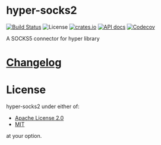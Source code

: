 # hyper-socks2
[![Build Status](https://img.shields.io/github/workflow/status/ark0f/hyper-socks2/CI)](https://github.com/ark0f/hyper-socks2/actions/)
![License](https://img.shields.io/crates/l/hyper-socks2.svg)
[![crates.io](https://img.shields.io/crates/v/hyper-socks2.svg)](https://crates.io/crates/hyper-socks2)
[![API docs](https://docs.rs/hyper-socks2/badge.svg)](https://docs.rs/hyper-socks2)
[![Codecov](https://codecov.io/gh/ark0f/hyper-socks2/branch/master/graph/badge.svg)](https://codecov.io/gh/ark0f/hyper-socks2)

A SOCKS5 connector for hyper library

# [Changelog](https://github.com/ark0f/hyper-socks2/blob/master/CHANGELOG.md)

# License
hyper-socks2 under either of:

* [Apache License 2.0](https://github.com/ark0f/hyper-socks2/blob/master/LICENSE-APACHE.md)
* [MIT](https://github.com/ark0f/hyper-socks2/blob/master/LICENSE-MIT.md)

at your option.
